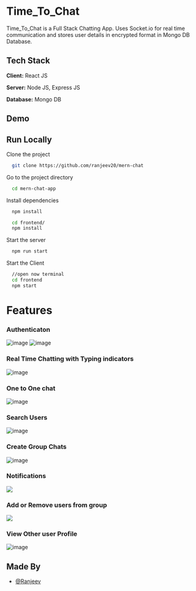 
# Time_To_Chat

Time_To_Chat is a Full Stack Chatting App.
Uses Socket.io for real time communication and stores user details in encrypted format in Mongo DB Database.
## Tech Stack

**Client:** React JS

**Server:** Node JS, Express JS

**Database:** Mongo DB
  
## Demo


## Run Locally

Clone the project

```bash
  git clone https://github.com/ranjeev20/mern-chat
```

Go to the project directory

```bash
  cd mern-chat-app
```

Install dependencies

```bash
  npm install
```

```bash
  cd frontend/
  npm install
```

Start the server

```bash
  npm run start
```
Start the Client

```bash
  //open now terminal
  cd frontend
  npm start
```

  
# Features

### Authenticaton

![image](https://user-images.githubusercontent.com/91145878/206858529-543819a9-b934-4e85-aae0-7dc837e2a47a.png)
![image](https://user-images.githubusercontent.com/91145878/206858560-67653354-c30b-4ad5-ada3-60885a743933.png)

### Real Time Chatting with Typing indicators

![image](https://user-images.githubusercontent.com/91145878/206861107-de4cc749-bb2d-4927-a72e-6203790acf9f.png)

### One to One chat
![image](https://user-images.githubusercontent.com/91145878/206861178-9f6de4b8-b291-478b-8cdd-b2bc3f561745.png)
### Search Users

![image](https://user-images.githubusercontent.com/91145878/206861200-7798f546-ba4b-4ea4-8801-c0fa3653c2b8.png)

### Create Group Chats

![image](https://user-images.githubusercontent.com/91145878/206861245-aac8d51f-32b9-4bf0-8691-e0ddbcf15b52.png)


### Notifications 
![](https://github.com/piyush-eon/mern-chat-app/blob/master/screenshots/group%20%2B%20notif.PNG)
### Add or Remove users from group
![](https://github.com/piyush-eon/mern-chat-app/blob/master/screenshots/add%20rem.PNG)
### View Other user Profile
![image](https://user-images.githubusercontent.com/91145878/206858498-9f5dd2e2-8fbe-411e-adb3-a63ff5f22b86.png)
## Made By

- [@Ranjeev](https://github.com/ranjeev20)

  
